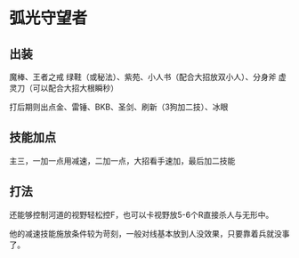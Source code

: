 # 弧光守望者

## 出装
魔棒、王者之戒
绿鞋（或秘法）、紫苑、小人书（配合大招放双小人）、分身斧
虚灵刀（可以配合大招大根瞬秒）

打后期则出点金、雷锤、BKB、圣剑、刷新（3狗加二技）、冰眼

## 技能加点
主三，一加一点用减速，二加一点，大招看手速加，最后加二技能

## 打法
还能够控制河道的视野轻松控F，也可以卡视野放5-6个R直接杀人与无形中。

他的减速技能施放条件较为苛刻，一般对线基本放到人没效果，只要靠着兵就没事了。
